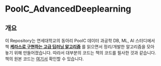 PoolC_AdvancedDeeplearning
===
개요
---
이 Repository는 연세대학교의 동아리 PoolC 데이터 과공학 DB, ML, AI 스터디에서
책 [**케라스로 구현하는 고급 딥러닝 알고리즘**](http://www.kyobobook.co.kr/product/detailViewKor.laf?barcode=9791158391713)
를 읽으면서 정리/개발한 알고리즘을 모아놓기 위해 만들어졌습니다. 따라서 대부분의 코드는
책의 코드를 필사한 것과 같습니다. 책의 원본 코드는 [여기서](https://github.com/wikibook/keras)
확인할 수 있습니다.
